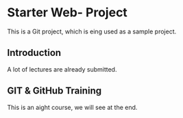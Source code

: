 # Starter Web- Project
This is a Git project, which is eing used as a sample project.

## Introduction
A lot of lectures are already submitted.

## GIT & GitHub Training
This is an aight course, we will see at the end.
